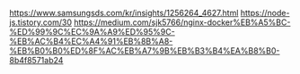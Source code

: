 https://www.samsungsds.com/kr/insights/1256264_4627.html
https://node-js.tistory.com/30
https://medium.com/sjk5766/nginx-docker%EB%A5%BC-%ED%99%9C%EC%9A%A9%ED%95%9C-%EB%AC%B4%EC%A4%91%EB%8B%A8-%EB%B0%B0%ED%8F%AC%EB%A7%9B%EB%B3%B4%EA%B8%B0-8b4f8571ab24